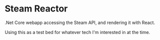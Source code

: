# Steam Reactor

.Net Core webapp accessing the Steam API, and rendering it with React.

Using this as a test bed for whatever tech I'm interested in at the time.
